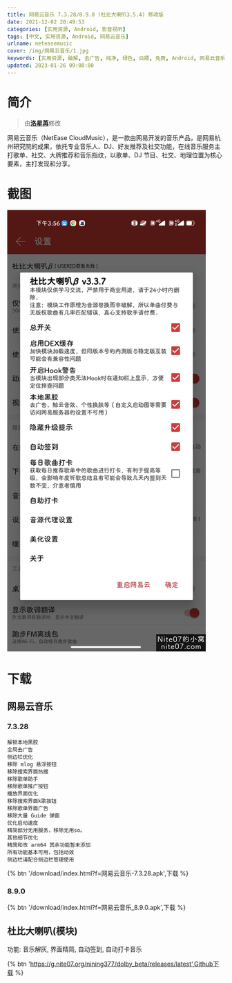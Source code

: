 ```yaml
---
title: 网易云音乐 7.3.28/8.9.0 (杜比大喇叭3.5.4) 修改版
date: 2021-12-02 20:49:53
categories: [实用资源, Android, 影音视听]
tags: [中文, 实用资源, Android, 网易云音乐]
urlname: neteasemusic
cover: /img/网易云音乐/1.jpg
keywords: [实用资源, 破解, 去广告, 纯净, 绿色, 白嫖, 免费, Android, 网易云音乐]
updated: 2023-01-26 09:00:00
---
```


# 简介

> 由[**洛星苒**](/laiyuan)修改

网易云音乐（NetEase CloudMusic），是一款由网易开发的音乐产品，是网易杭州研究院的成果，依托专业音乐人、DJ、好友推荐及社交功能，在线音乐服务主打歌单、社交、大牌推荐和音乐指纹，以歌单、DJ 节目、社交、地理位置为核心要素，主打发现和分享。

# 截图

![](/img/网易云音乐/2.jpg)

# 下载

## 网易云音乐

### 7.3.28

```
解锁本地黑胶
全局去广告
侧边栏优化
移除 mlog 悬浮按钮
移除搜索界面热搜
移除歌单助手
移除歌单推广按钮
播放界面优化
移除搜索界面k歌按钮
移除歌单界面广告
移除大量 Guide 弹窗
优化启动速度
精简部分无用服务，移除无用so。
其他细节优化
精简和改 arm64 其余功能暂未添加
所有功能基本可用，包括动效
侧边栏请配合侧边栏管理使用
```

{% btn '/download/index.html?f=网易云音乐-7.3.28.apk',下载 %}

### 8.9.0

{% btn '/download/index.html?f=网易云音乐_8.9.0.apk',下载 %}

## 杜比大喇叭(模块)

功能: 音乐解灰, 界面精简, 自动签到, 自动打卡音乐

{% btn 'https://g.nite07.org/nining377/dolby_beta/releases/latest',Github下载 %}
